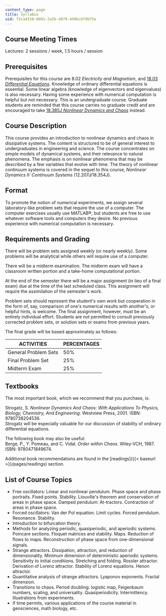 ```yaml
---
content_type: page
title: Syllabus
uid: f2ca4158-0891-2a2b-4079-449bcbf9b75e
---
```


Course Meeting Times
--------------------

Lectures: 2 sessions / week, 1.5 hours / session

Prerequisites
-------------

Prerequisites for this course are 8.02 _Electricity and Magnetism_, and [18.03 _Differential Equations_](/courses/18-03-differential-equations-spring-2010). Knowledge of ordinary differential equations is essential. Some linear algebra (knowledge of eigenvectors and eigenvalues) is also necessary. Having some experience with numerical computation is helpful but not necessary. This is an undergraduate course. Graduate students are reminded that this course carries no graduate credit and are encouraged to take [18.385J _Nonlinear Dynamics and Chaos_](/courses/18-385j-nonlinear-dynamics-and-chaos-fall-2004) instead.

Course Description
------------------

This course provides an introduction to nonlinear dynamics and chaos in dissipative systems. The content is structured to be of general interest to undergraduates in engineering and science. The course concentrates on simple models of dynamical systems, and their relevance to natural phenomena. The emphasis is on nonlinear phenomena that may be described by a few variables that evolve with time. The theory of nonlinear continuum systems is covered in the sequel to this course, _Nonlinear Dynamics II: Continuum Systems_ (12.207J/18.354J).

Format
------

To promote the notion of numerical experiments, we assign several laboratory-like problem sets that require the use of a computer. The computer exercises usually use MATLAB®, but students are free to use whatever software tools and computers they desire. No previous experience with numerical computation is necessary.

Requirements and Grading
------------------------

There will be problem sets assigned weekly (or nearly weekly). Some problems will be analytical while others will require use of a computer.

There will be a midterm examination. The midterm exam will have a classroom written portion and a take-home computational portion.

At the end of the semester there will be a major assignment (in lieu of a final exam) due at the time of the last scheduled class. This assignment will require the assimilation of the semester's work.

Problem sets should represent the student's own work but cooperation in the form of, say, comparison of one's numerical results with another's, or helpful hints, is welcome. The final assignment, however, must be an entirely individual effort. Students are not permitted to consult previously corrected problem sets, or solution sets or exams from previous years.

The final grade will be based approximately as follows:

| ACTIVITIES | PERCENTAGES |
| --- | --- |
| General Problem Sets | 50% |
| Final Problem Set | 25% |
| Midterm Exam | 25% 

Textbooks
---------

The most important book, which we recommend that you purchase, is:

Strogatz, S. _Nonlinear Dynamics And Chaos: With Applications To Physics, Biology, Chemistry, And Engineering_. Westview Press, 2001. ISBN: 9780738204536.  
Strogatz will be especially valuable for our discussion of stability of ordinary differential equations.

The following book may also be useful:  
Berge, P., Y. Pomeau, and C. Vidal. _Order within Chaos_. Wiley-VCH, 1987. ISBN: 9780471849674.

Additional book recommendations are found in the [readings]({{< baseurl >}}/pages/readings) section.

List of Course Topics
---------------------

*   Free oscillators: Linear and nonlinear pendulum. Phase space and phase portraits. Fixed points. Stability. Liouville's theorem and conservation of areas in phase space. Damped pendulum: At-tractors. Contraction of areas in phase space.
*   Forced oscillators: Van der Pol equation. Limit cycles. Forced pendulum. Resonance. Stability.
*   Introduction to bifurcation theory.
*   Methods for analyzing periodic, quasiperiodic, and aperiodic systems. Poincare sections. Floquet matrices and stability. Maps. Reduction of ﬂows to maps. Reconstruction of phase space from one-dimensional signals.
*   Strange attractors. Dissipation, attraction, and reduction of dimensionality. Minimum dimension of deterministic aperiodic systems. Sensitivity to initial conditions. Stretching and folding. Rossler attractor. Derivation of Lorenz attractor. Stability of Lorenz equations. Henon attractor.
*   Quantitative analysis of strange attractors. Lyaponov exponents. Fractal dimension.
*   Transitions to chaos. Period doubling: logistic map, Feigenbaum numbers, scaling, and universality. Quasiperiodicity. Intermittency. Illustrations from experiments.
*   If time permits, various applications of the course material in geosciences, math biology, etc.